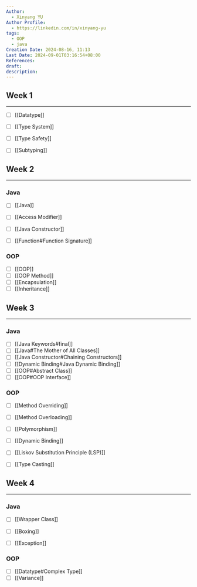 ```yaml
---
Author:
  - Xinyang YU
Author Profile:
  - https://linkedin.com/in/xinyang-yu
tags:
  - OOP
  - java
Creation Date: 2024-08-16, 11:13
Last Date: 2024-09-01T03:16:54+08:00
References: 
draft: 
description: 
---
```

## Week 1
---
- [ ] [[Datatype]]
- [ ] [[Type System]]
- [ ] [[Type Safety]]
- [ ] [[Subtyping]]


## Week 2
---
### Java
- [ ] [[Java]]
- [ ] [[Access Modifier]]
- [ ] [[Java Constructor]]
- [ ] [[Function#Function Signature]]


### OOP
- [ ] [[OOP]]
- [ ] [[OOP Method]]
- [ ] [[Encapsulation]]
- [ ] [[Inheritance]]

## Week 3
---
### Java
- [ ] [[Java Keywords#final]]
- [ ] [[Java#The Mother of All Classes]]
- [ ] [[Java Constructor#Chaining Constructors]]
- [ ] [[Dynamic Binding#Java Dynamic Binding]]
- [ ] [[OOP#Abstract Class]]
- [ ] [[OOP#OOP Interface]]

### OOP
- [ ] [[Method Overriding]]
- [ ] [[Method Overloading]]
- [ ] [[Polymorphism]]
- [ ] [[Dynamic Binding]]
- [ ] [[Liskov Substitution Principle (LSP)]]
- [ ] [[Type Casting]]


## Week 4
---
### Java
- [ ] [[Wrapper Class]]
- [ ] [[Boxing]]
- [ ] [[Exception]]


### OOP
- [ ] [[Datatype#Complex Type]]
- [ ] [[Variance]]

